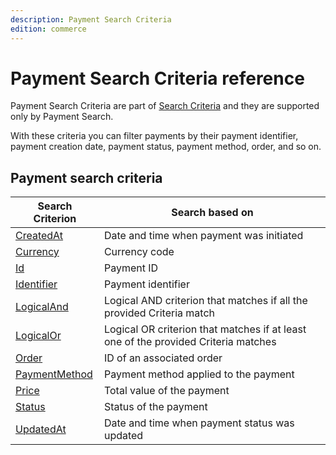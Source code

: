 ```yaml
---
description: Payment Search Criteria
edition: commerce
---
```


# Payment Search Criteria reference

Payment Search Criteria are part of [Search Criteria](search_criteria_reference.md) and they are supported only by Payment Search.

With these criteria you can filter payments by their payment identifier, payment creation date, payment status, payment method, order, and so on.

## Payment search criteria

|Search Criterion|Search based on|
|-----|-----|
|[CreatedAt](payment_createdat_criterion.md)|Date and time when payment was initiated|
|[Currency](payment_currency_criterion.md)|Currency code|
|[Id](payment_id_criterion.md)|Payment ID|
|[Identifier](payment_identifier_criterion.md)|Payment identifier|
|[LogicalAnd](payment_logicaland_criterion.md)|Logical AND criterion that matches if all the provided Criteria match|
|[LogicalOr](payment_logicalor_criterion.md)|Logical OR criterion that matches if at least one of the provided Criteria matches|
|[Order](payment_order_criterion.md)|ID of an associated order|
|[PaymentMethod](payment_payment_method_criterion.md)|Payment method applied to the payment|
|[Price](payment_price_criterion.md)|Total value of the payment|
|[Status](payment_status_criterion.md)|Status of the payment|
|[UpdatedAt](payment_updatedat_criterion.md)|Date and time when payment status was updated|
